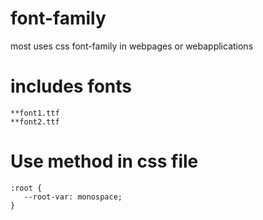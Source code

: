 # font-family
most uses css font-family in webpages or webapplications

# includes fonts
```
**font1.ttf
**font2.ttf
```

# Use method in css file
```
:root {
   --root-var: monospace;
}
```
